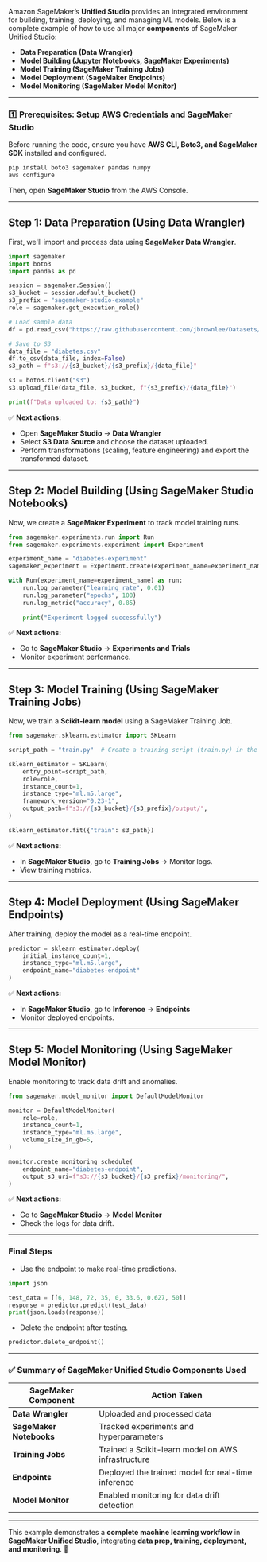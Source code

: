 Amazon SageMaker’s **Unified Studio** provides an integrated environment for building, training, deploying, and managing ML models. Below is a complete example of how to use all major **components** of SageMaker Unified Studio:

- **Data Preparation (Data Wrangler)**
- **Model Building (Jupyter Notebooks, SageMaker Experiments)**
- **Model Training (SageMaker Training Jobs)**
- **Model Deployment (SageMaker Endpoints)**
- **Model Monitoring (SageMaker Model Monitor)**

---

### **1️⃣ Prerequisites: Setup AWS Credentials and SageMaker Studio**
Before running the code, ensure you have **AWS CLI, Boto3, and SageMaker SDK** installed and configured.

```bash
pip install boto3 sagemaker pandas numpy
aws configure
```

Then, open **SageMaker Studio** from the AWS Console.

---

## **Step 1: Data Preparation (Using Data Wrangler)**
First, we'll import and process data using **SageMaker Data Wrangler**.

```python
import sagemaker
import boto3
import pandas as pd

session = sagemaker.Session()
s3_bucket = session.default_bucket()
s3_prefix = "sagemaker-studio-example"
role = sagemaker.get_execution_role()

# Load sample data
df = pd.read_csv("https://raw.githubusercontent.com/jbrownlee/Datasets/master/pima-indians-diabetes.data.csv")

# Save to S3
data_file = "diabetes.csv"
df.to_csv(data_file, index=False)
s3_path = f"s3://{s3_bucket}/{s3_prefix}/{data_file}"

s3 = boto3.client("s3")
s3.upload_file(data_file, s3_bucket, f"{s3_prefix}/{data_file}")

print(f"Data uploaded to: {s3_path}")
```

✅ **Next actions:**
- Open **SageMaker Studio** → **Data Wrangler**
- Select **S3 Data Source** and choose the dataset uploaded.
- Perform transformations (scaling, feature engineering) and export the transformed dataset.

---

## **Step 2: Model Building (Using SageMaker Studio Notebooks)**
Now, we create a **SageMaker Experiment** to track model training runs.

```python
from sagemaker.experiments.run import Run
from sagemaker.experiments.experiment import Experiment

experiment_name = "diabetes-experiment"
sagemaker_experiment = Experiment.create(experiment_name=experiment_name)

with Run(experiment_name=experiment_name) as run:
    run.log_parameter("learning_rate", 0.01)
    run.log_parameter("epochs", 100)
    run.log_metric("accuracy", 0.85)
    
    print("Experiment logged successfully")
```

✅ **Next actions:**
- Go to **SageMaker Studio** → **Experiments and Trials**
- Monitor experiment performance.

---

## **Step 3: Model Training (Using SageMaker Training Jobs)**
Now, we train a **Scikit-learn model** using a SageMaker Training Job.

```python
from sagemaker.sklearn.estimator import SKLearn

script_path = "train.py"  # Create a training script (train.py) in the same directory

sklearn_estimator = SKLearn(
    entry_point=script_path,
    role=role,
    instance_count=1,
    instance_type="ml.m5.large",
    framework_version="0.23-1",
    output_path=f"s3://{s3_bucket}/{s3_prefix}/output/",
)

sklearn_estimator.fit({"train": s3_path})
```

✅ **Next actions:**
- In **SageMaker Studio**, go to **Training Jobs** → Monitor logs.
- View training metrics.

---

## **Step 4: Model Deployment (Using SageMaker Endpoints)**
After training, deploy the model as a real-time endpoint.

```python
predictor = sklearn_estimator.deploy(
    initial_instance_count=1,
    instance_type="ml.m5.large",
    endpoint_name="diabetes-endpoint"
)
```

✅ **Next actions:**
- In **SageMaker Studio**, go to **Inference** → **Endpoints**
- Monitor deployed endpoints.

---

## **Step 5: Model Monitoring (Using SageMaker Model Monitor)**
Enable monitoring to track data drift and anomalies.

```python
from sagemaker.model_monitor import DefaultModelMonitor

monitor = DefaultModelMonitor(
    role=role,
    instance_count=1,
    instance_type="ml.m5.large",
    volume_size_in_gb=5,
)

monitor.create_monitoring_schedule(
    endpoint_name="diabetes-endpoint",
    output_s3_uri=f"s3://{s3_bucket}/{s3_prefix}/monitoring/",
)
```

✅ **Next actions:**
- Go to **SageMaker Studio** → **Model Monitor**
- Check the logs for data drift.

---

### **Final Steps**
- Use the endpoint to make real-time predictions.

```python
import json

test_data = [[6, 148, 72, 35, 0, 33.6, 0.627, 50]]
response = predictor.predict(test_data)
print(json.loads(response))
```

- Delete the endpoint after testing.

```python
predictor.delete_endpoint()
```

---

### **✅ Summary of SageMaker Unified Studio Components Used**
| SageMaker Component | Action Taken |
|---------------------|-------------|
| **Data Wrangler** | Uploaded and processed data |
| **SageMaker Notebooks** | Tracked experiments and hyperparameters |
| **Training Jobs** | Trained a Scikit-learn model on AWS infrastructure |
| **Endpoints** | Deployed the trained model for real-time inference |
| **Model Monitor** | Enabled monitoring for data drift detection |

---

This example demonstrates a **complete machine learning workflow** in **SageMaker Unified Studio**, integrating **data prep, training, deployment, and monitoring**. 🚀
